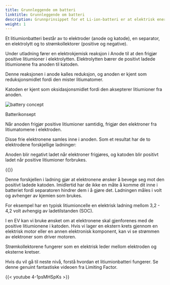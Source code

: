 ```yaml
---
title: Grunnleggende om batteri
linktitle: Grunnleggende om batteri
description: Grunnprinsippet for et Li-ion-batteri er at elektrisk energi skapes ved en elektrokjemisk reaksjon mellom to metaller med ulik affinitet.
weight: 1
---
```

<!-- markdownlint-disable MD033 -->

Et litiumionbatteri består av to elektroder (anode og katode), en separator, en elektrolytt og to strømkollektorer (positive og negative).

Under utladning fører en elektrokjemisk reaksjon i Anode til at den frigjør positive litiumioner i elektrolytten. Elektrolytten bærer de positivt ladede litiumionene fra anoden til katoden.

Denne reaksjonen i anode kalles reduksjon, og anoden er kjent som reduksjonsmidlet fordi den mister litiumatomer.

Katoden er kjent som oksidasjonsmidlet fordi den aksepterer litiumioner fra anoden.

<figur>
<img src="https://media.evkx.net/multimedia/technology/battery/batteryconcept.drawio.svg" alt="battery concept" class="img-fluid mx-auto d-block">
<figcaption>
         <p class="lead text-center fw-semibold">
             Batterikonsept
         </p>
     </figcaption>
</figur>

Når anoden frigjør positive litiumioner samtidig, frigjør den elektroner fra litiumatomene i elektroden.

Disse frie elektronene samles inne i anoden. Som et resultat har de to elektrodene forskjellige ladninger:

Anoden blir negativt ladet når elektroner frigjøres, og katoden blir positivt ladet når positive litiumioner forbrukes.

{{<evkxdisplayaddarticle />}}

Denne forskjellen i ladning gjør at elektronene ønsker å bevege seg mot den positivt ladede katoden. Imidlertid har de ikke en måte å komme dit inne i batteriet fordi separatoren hindrer dem i å gjøre det. Ladningen måles i volt og avhenger av kjemien som brukes.

For eksempel har en typisk litiumioncelle en elektrisk ladning mellom 3,2 - 4,2 volt avhengig av ladetilstanden (SOC).

I en EV kan vi bruke ønsket om at elektronene skal gjenforenes med de positive litiumionene i katoden. Hvis vi lager en ekstern krets gjennom en elektrisk motor eller en annen elektronisk komponent, kan vi se strømmen av elektroner som driver motoren.

Strømkollektorene fungerer som en elektrisk leder mellom elektroden og eksterne kretser.

Hvis du vil gå til neste nivå, forstå hvordan et litiumionbatteri fungerer. Se denne genuint fantastiske videoen fra Limiting Factor.

{{< youtube 4-1psMHSpKs >}}
